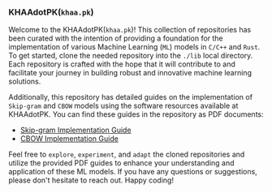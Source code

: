 ### KHAAdotPK(`khaa.pk`)
Welcome to the KHAAdotPK(`khaa.pk`)! This collection of repositories has been curated with the intention of providing a foundation for the implementation of various Machine Learning (`ML`) models in `C/C++` and `Rust`. To get started, clone the needed repository into the `./lib` local directory. Each repository is crafted with the hope that it will contribute to and facilitate your journey in building robust and innovative machine learning solutions.

Additionally, this repository has detailed guides on the implementation of `Skip-gram` and `CBOW` models using the software resources available at KHAAdotPK. You can find these guides in the repository as PDF documents:

- [Skip-gram Implementation Guide](./SkipGramImplementation.pdf)
- [CBOW Implementation Guide](./StepByStepCBOW.pdf)

Feel free to `explore`, `experiment`, and `adapt` the cloned repositories and utilize the provided PDF guides to enhance your understanding and application of these ML models. If you have any questions or suggestions, please don't hesitate to reach out. Happy coding!


<!--
- 👋 Hi, I’m @KHAAdotPK
- 👀 I’m interested in ...
- 🌱 I’m currently learning ...
- 💞️ I’m looking to collaborate on ...
- 📫 How to reach me ...
--?

<!---
KHAAdotPK/KHAAdotPK is a ✨ special ✨ repository because its `README.md` (this file) appears on your GitHub profile.
You can click the Preview link to take a look at your changes.
--->
